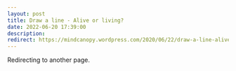 ```yaml
---
layout: post
title: Draw a line - Alive or living?
date: 2022-06-20 17:39:00
description:
redirect: https://mindcanopy.wordpress.com/2020/06/22/draw-a-line-alive-or-living/
---
```


Redirecting to another page.